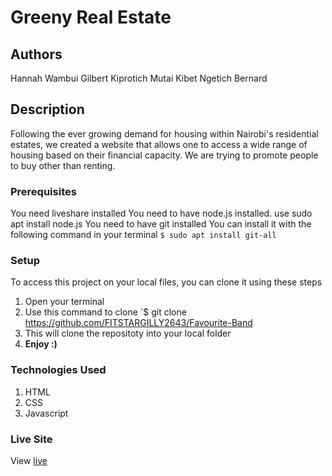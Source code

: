 # Greeny Real Estate
## Authors
Hannah Wambui
Gilbert Kiprotich Mutai
Kibet Ngetich Bernard
## Description
Following the ever growing demand for housing within Nairobi's residential estates, we created a website that allows one to access a wide range of housing based on their financial capacity. We are trying to promote people to buy other than renting.
### Prerequisites
You need liveshare installed
You need to have node.js installed. use sudo apt install node.js
You need to have git installed
You can install it with the following command in your terminal
`$ sudo apt install git-all`
### Setup
To access this project on your local files, you can clone it using these steps
1. Open your terminal
1. Use this command to clone `$ git clone https://github.com/FITSTARGILLY2643/Favourite-Band
1. This will clone the repositoty into your local folder
1. __Enjoy :)__
### Technologies Used
1. HTML
1. CSS
1. Javascript
### Live Site
View [live](https://hamida-mstafa.github.io/fev-band/)